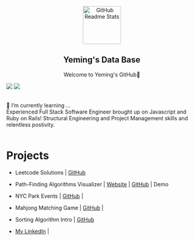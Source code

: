 

<p align="center">
 <img width="100px" src="https://res.cloudinary.com/anuraghazra/image/upload/v1594908242/logo_ccswme.svg" align="center" alt="GitHub Readme Stats" />
 <h2 align="center">Yeming's Data Base</h2>
 <p align="center">Welcome to Yeming's GitHub👋</p>
</p>

      
![](https://github-readme-stats.vercel.app/api?username=yluo3421&show_icons=true&theme=radical)
![](https://github-profile-trophy.vercel.app/?username=lilyzhaoyilu&theme=onedark&column=6)

<br />
🌱 I’m currently learning ...<br />   
Experienced Full Stack Software Engineer brought up on Javascript and Ruby on Rails! Structural Engineering and Project Management skills and relentless postivity. <br />
<br />

# Projects 

- Leetcode Solutions | [GitHub](https://github.com/yluo3421/Leetcode-Solutions)
- Path-Finding Algorithms Visualizer | [Website](https://immense-badlands-89121.herokuapp.com/) | [GitHub](https://github.com/yluo3421/phase-5-project-version2) | Demo
- NYC Park Events | [GitHub](https://github.com/omar3o3/phase-4-parks-project) |
- Mahjong Matching Game | [GitHub](https://github.com/yluo3421/Phase-2-Game-Matching-Card) |
- Sorting Algorithm Intro | [GitHub](https://github.com/yluo3421/phase-1-project)

- [My LinkedIn](https://www.linkedin.com/in/yeming-luo/) |

<!--
**yluo3421/yluo3421** is a ✨ _special_ ✨ repository because its `README.md` (this file) appears on your GitHub profile.

Here are some ideas to get you started:

- 🔭 I’m currently working on ...
- 🌱 I’m currently learning ...
- 👯 I’m looking to collaborate on ...
- 🤔 I’m looking for help with ...
- 💬 Ask me about ...
- 📫 How to reach me: ...
- 😄 Pronouns: ...
- ⚡ Fun fact: ...
-->
